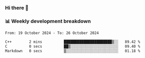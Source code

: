 ### Hi there 👋

### 📊 Weekly development breakdown
<!--START_SECTION:waka-->

```txt
From: 19 October 2024 - To: 26 October 2024

C++        2 mins          ██████████████████████▒░░   89.42 %
C          0 secs          ██▒░░░░░░░░░░░░░░░░░░░░░░   09.40 %
Markdown   0 secs          ▒░░░░░░░░░░░░░░░░░░░░░░░░   01.18 %
```

<!--END_SECTION:waka-->
